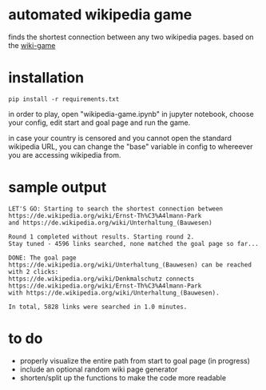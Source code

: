 # automated wikipedia game
finds the shortest connection between any two wikipedia pages. based on the [wiki-game](https://en.wikipedia.org/wiki/Wikipedia:Wiki_Game)

# installation 
```
pip install -r requirements.txt
```

in order to play, open "wikipedia-game.ipynb" in jupyter notebook, choose your config, edit start and goal page and run the game.

in case your country is censored and you cannot open the standard wikipedia URL, you can change the "base" variable in config to whereever you are accessing wikipedia from.

# sample output
```
LET'S GO: Starting to search the shortest connection between https://de.wikipedia.org/wiki/Ernst-Th%C3%A4lmann-Park 
and https://de.wikipedia.org/wiki/Unterhaltung_(Bauwesen)

Round 1 completed without results. Starting round 2.
Stay tuned - 4596 links searched, none matched the goal page so far...

DONE: The goal page https://de.wikipedia.org/wiki/Unterhaltung_(Bauwesen) can be reached with 2 clicks: 
https://de.wikipedia.org/wiki/Denkmalschutz connects https://de.wikipedia.org/wiki/Ernst-Th%C3%A4lmann-Park 
with https://de.wikipedia.org/wiki/Unterhaltung_(Bauwesen). 

In total, 5828 links were searched in 1.0 minutes.
```

# to do
- properly visualize the entire path from start to goal page (in progress)
- include an optional random wiki page generator
- shorten/split up the functions to make the code more readable
